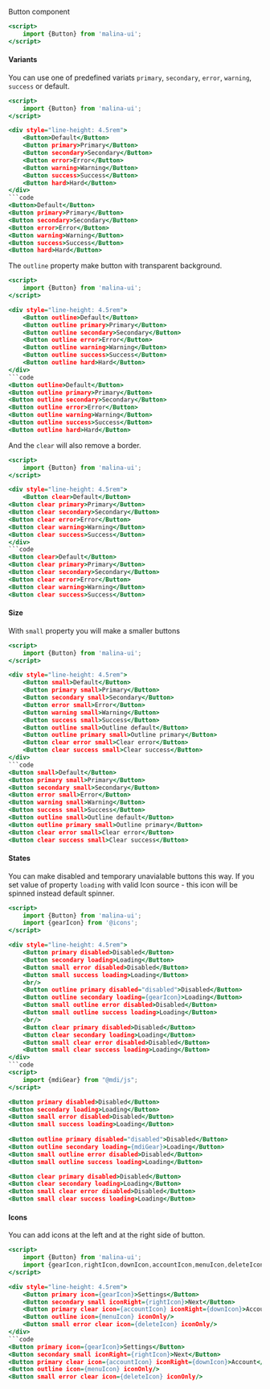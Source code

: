 Button component

```htm
<script>
    import {Button} from 'malina-ui';
</script>
```

#### Variants

You can use one of predefined variats <code>primary</code>, <code>secondary</code>, <code>error</code>, <code>warning</code>, <code>success</code> or default.

```htm example
<script>
    import {Button} from 'malina-ui';
</script>

<div style="line-height: 4.5rem">
    <Button>Default</Button>    
    <Button primary>Primary</Button>    
    <Button secondary>Secondary</Button>    
    <Button error>Error</Button>    
    <Button warning>Warning</Button>    
    <Button success>Success</Button>   
    <Button hard>Hard</Button>   
</div> 
```code
<Button>Default</Button>    
<Button primary>Primary</Button>    
<Button secondary>Secondary</Button>    
<Button error>Error</Button>    
<Button warning>Warning</Button>    
<Button success>Success</Button>   
<Button hard>Hard</Button> 
```
The `outline` property make button with transparent background.

```htm example
<script>
    import {Button} from 'malina-ui';
</script>

<div style="line-height: 4.5rem">
    <Button outline>Default</Button>    
    <Button outline primary>Primary</Button>    
    <Button outline secondary>Secondary</Button>    
    <Button outline error>Error</Button>    
    <Button outline warning>Warning</Button>    
    <Button outline success>Success</Button>   
    <Button outline hard>Hard</Button> 
</div> 
```code
<Button outline>Default</Button>    
<Button outline primary>Primary</Button>    
<Button outline secondary>Secondary</Button>    
<Button outline error>Error</Button>    
<Button outline warning>Warning</Button>    
<Button outline success>Success</Button>   
<Button outline hard>Hard</Button>   
```

And the `clear` will also remove a border.

```htm example
<script>
    import {Button} from 'malina-ui';
</script>

<div style="line-height: 4.5rem">
    <Button clear>Default</Button>    
<Button clear primary>Primary</Button>    
<Button clear secondary>Secondary</Button>    
<Button clear error>Error</Button>    
<Button clear warning>Warning</Button>    
<Button clear success>Success</Button> 
</div> 
```code
<Button clear>Default</Button>    
<Button clear primary>Primary</Button>    
<Button clear secondary>Secondary</Button>    
<Button clear error>Error</Button>    
<Button clear warning>Warning</Button>    
<Button clear success>Success</Button>   
```

#### Size

With `small` property you will make a smaller buttons

```htm example
<script>
    import {Button} from 'malina-ui';
</script>

<div style="line-height: 4.5rem">
    <Button small>Default</Button>      
    <Button primary small>Primary</Button>      
    <Button secondary small>Secondary</Button>      
    <Button error small>Error</Button>      
    <Button warning small>Warning</Button>      
    <Button success small>Success</Button>      
    <Button outline small>Outline default</Button>  
    <Button outline primary small>Outline primary</Button>  
    <Button clear error small>Clear error</Button>  
    <Button clear success small>Clear success</Button> 
</div> 
```code
<Button small>Default</Button>      
<Button primary small>Primary</Button>      
<Button secondary small>Secondary</Button>      
<Button error small>Error</Button>      
<Button warning small>Warning</Button>      
<Button success small>Success</Button>      
<Button outline small>Outline default</Button>  
<Button outline primary small>Outline primary</Button>  
<Button clear error small>Clear error</Button>  
<Button clear success small>Clear success</Button>   
```

#### States

You can make disabled and temporary unavialable buttons this way. If you set value of property <code>loading</code> with valid Icon source - this icon will be spinned instead default spinner.

```htm example
<script>
    import {Button} from 'malina-ui';
    import {gearIcon} from '@icons';
</script>

<div style="line-height: 4.5rem">
    <Button primary disabled>Disabled</Button>          
    <Button secondary loading>Loading</Button>  
    <Button small error disabled>Disabled</Button>          
    <Button small success loading>Loading</Button>  
    <br/>        
    <Button outline primary disabled="disabled">Disabled</Button>          
    <Button outline secondary loading={gearIcon}>Loading</Button>          
    <Button small outline error disabled>Disabled</Button>          
    <Button small outline success loading>Loading</Button>          
    <br/>        
    <Button clear primary disabled>Disabled</Button>          
    <Button clear secondary loading>Loading</Button>          
    <Button small clear error disabled>Disabled</Button>          
    <Button small clear success loading>Loading</Button> 
</div> 
```code
<script>
    import {mdiGear} from "@mdi/js";
</script>

<Button primary disabled>Disabled</Button>          
<Button secondary loading>Loading</Button>  
<Button small error disabled>Disabled</Button>          
<Button small success loading>Loading</Button>  
    
<Button outline primary disabled="disabled">Disabled</Button>          
<Button outline secondary loading={mdiGear}>Loading</Button>          
<Button small outline error disabled>Disabled</Button>          
<Button small outline success loading>Loading</Button>          

<Button clear primary disabled>Disabled</Button>          
<Button clear secondary loading>Loading</Button>          
<Button small clear error disabled>Disabled</Button>          
<Button small clear success loading>Loading</Button> 
```

#### Icons

You can add icons at the left and at the right side of button.

```htm example
<script>
    import {Button} from 'malina-ui';
    import {gearIcon,rightIcon,downIcon,accountIcon,menuIcon,deleteIcon} from '@icons';
</script>

<div style="line-height: 4.5rem">
    <Button primary icon={gearIcon}>Settings</Button>          
    <Button secondary small iconRight={rightIcon}>Next</Button>          
    <Button primary clear icon={accountIcon} iconRight={downIcon}>Account</Button>          
    <Button outline icon={menuIcon} iconOnly/>          
    <Button small error clear icon={deleteIcon} iconOnly/> 
</div> 
```code
<Button primary icon={gearIcon}>Settings</Button>          
<Button secondary small iconRight={rightIcon}>Next</Button>          
<Button primary clear icon={accountIcon} iconRight={downIcon}>Account</Button>          
<Button outline icon={menuIcon} iconOnly/>          
<Button small error clear icon={deleteIcon} iconOnly/>    
```